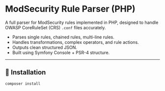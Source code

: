 # ModSecurity Rule Parser (PHP)

A full parser for ModSecurity rules implemented in PHP, designed to handle OWASP CoreRuleSet (CRS) `.conf` files accurately.

- Parses single rules, chained rules, multi-line rules.
- Handles transformations, complex operators, and rule actions.
- Outputs clean structured JSON.
- Built using Symfony Console + PSR-4 structure.

---

## 🚀 Installation

```bash
composer install
